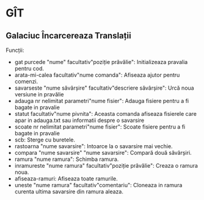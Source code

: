 # GÎT
Galaciuc Încarcereaza Translații
---
Funcții:
* gat purcede "nume" facultativ"poziție prăvălie": Initializeaza pravalia pentru cod.
* arata-mi-calea facultativ"nume comanda": Afiseaza ajutor pentru comenzi. 
* savarseste "nume săvârșire" facultativ"descriere săvârșire": Urcă noua versiune in pravălie
* adauga nr nelimitat parametri"nume fisier": Adauga fisiere pentru a fi bagate in pravalie
* statut facultativ"nume pivnita": Aceasta comanda afiseaza fisierele care apar in adauga.txt sau informatii despre o savarsire
* scoate nr nelimitat parametri"nume fisier": Scoate fisiere pentru a fi bagate in pravalie
* scb: Sterge cu buretele.
* rastoarna "nume savarsire": Intoarce la o savarsire mai vechie.
* compara "nume savarsire" "nume savarsire": Compară două săvârșiri.
* ramura "nume ramura": Schimba ramura.
* inramureste "nume ramura" facultativ"poziție prăvălie": Creaza o ramura noua.
* afiseaza-ramuri: Afiseaza toate ramurile.
* uneste "nume ramura" facultativ"comentariu": Cloneaza in ramura curenta ultima savarsire din ramura aleaza.